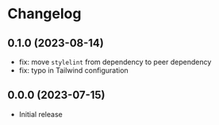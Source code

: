 # Changelog

## 0.1.0 (2023-08-14)

 - fix: move `stylelint` from dependency to peer dependency
 - fix: typo in Tailwind configuration

## 0.0.0 (2023-07-15)

 - Initial release
